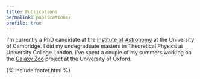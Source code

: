 ```yaml
---
title: Publications
permalink: publications/
profile: true
---
```


I'm currently a PhD candidate at the
[Institute of Astronomy](http://www.ast.cam.ac.uk/) at the University of
Cambridge. I did my undegraduate masters in Theoretical Physics at University
College London. I've spent a couple of my summers working on the
[Galaxy Zoo](http://www.galaxyzoo.org) project at the University of Oxford.


{% include footer.html %}
